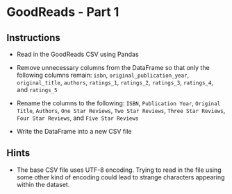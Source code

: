 # GoodReads - Part 1

## Instructions

* Read in the GoodReads CSV using Pandas

* Remove unnecessary columns from the DataFrame so that only the following columns remain: `isbn`, `original_publication_year`, `original_title`, `authors`, `ratings_1`, `ratings_2`, `ratings_3`, `ratings_4`, and `ratings_5`

* Rename the columns to the following: `ISBN`, `Publication Year`, `Original Title`, `Authors`, `One Star Reviews`, `Two Star Reviews`, `Three Star Reviews`, `Four Star Reviews`, and `Five Star Reviews`

* Write the DataFrame into a new CSV file

## Hints

* The base CSV file uses UTF-8 encoding. Trying to read in the file using some other kind of encoding could lead to strange characters appearing within the dataset.

